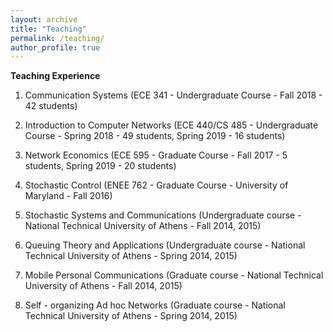 ```yaml
---
layout: archive
title: "Teaching"
permalink: /teaching/
author_profile: true
---
```

**Teaching Experience**

1. Communication Systems (ECE 341 - Undergraduate Course - Fall 2018 - 42 students)

2. Introduction to Computer Networks (ECE 440/CS 485 - Undergraduate Course - Spring 2018 - 49 students, Spring 2019 - 16 students)

3. Network Economics (ECE 595 - Graduate Course - Fall 2017 - 5 students, Spring 2019 - 20 students)

4. Stochastic Control (ENEE 762 - Graduate Course - University of Maryland - Fall 2016)

5. Stochastic Systems and Communications (Undergraduate course - National Technical University of Athens - Fall 2014, 2015)

6. Queuing Theory and Applications (Undergraduate course - National Technical University of Athens - Spring 2014, 2015)

7. Mobile Personal Communications (Graduate course - National Technical University of Athens - Fall 2014, 2015)

8. Self - organizing Ad hoc Networks (Graduate course - National Technical University of Athens - Spring 2014, 2015)


